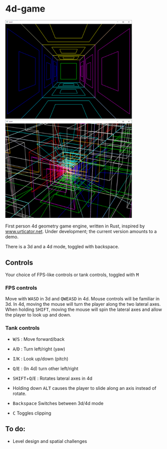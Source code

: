 # 4d-game

<img src="https://raw.githubusercontent.com/akuczala/4d-game/master/screenshot-3d.png" width="400"> <img src="https://raw.githubusercontent.com/akuczala/4d-game/master/screenshot-4d.png" width="400">

First person 4d geometry game engine, written in Rust, inspired by www.urticator.net. Under development; the current version amounts to a demo.

There is a 3d and a 4d mode, toggled with backspace.

## Controls

Your choice of FPS-like controls or tank controls, toggled with <kbd>M</kbd>
### FPS controls
Move with <kbd>WASD</kbd> in 3d and <kbd>QWEASD</kbd> in 4d. Mouse controls will be familiar in 3d. In 4d, moving the mouse will turn the player along the two lateral axes. When holding <kbd>SHIFT</kbd>, moving the mouse will spin the lateral axes and allow the player to look up and down.

### Tank controls
- <kbd>W</kbd>/<kbd>S</kbd> : Move forward/back
- <kbd>A</kbd>/<kbd>D</kbd> : Turn left/right (yaw)
- <kbd>I</kbd>/<kbd>K</kbd> : Look up/down (pitch)
- <kbd>Q</kbd>/<kbd>E</kbd> : (In 4d) turn other left/right
- <kbd>SHIFT</kbd>+<kbd>Q</kbd>/<kbd>E</kbd> : Rotates lateral axes in 4d

- Holding down <kbd>ALT</kbd> causes the player to slide along an axis instead of rotate.

- <kbd>Backspace</kbd> Switches between 3d/4d mode
- <kbd>C</kbd> Toggles clipping

## To do:
- Level design and spatial challenges



